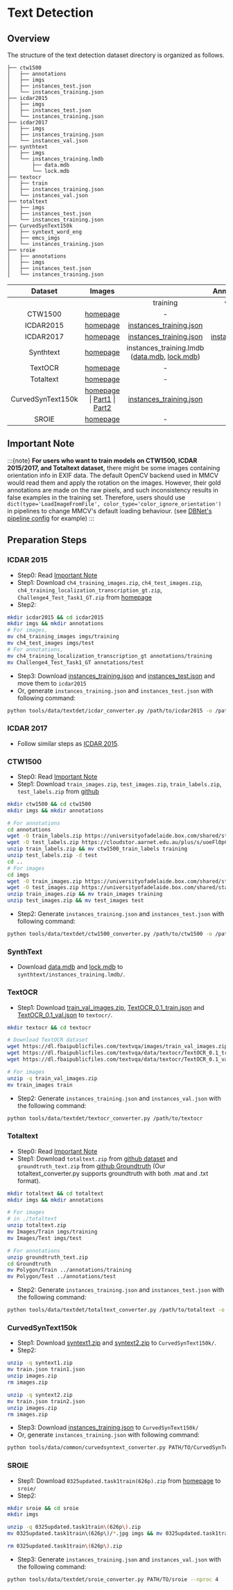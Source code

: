 
# Text Detection

## Overview

The structure of the text detection dataset directory is organized as follows.

```text
├── ctw1500
│   ├── annotations
│   ├── imgs
│   ├── instances_test.json
│   └── instances_training.json
├── icdar2015
│   ├── imgs
│   ├── instances_test.json
│   └── instances_training.json
├── icdar2017
│   ├── imgs
│   ├── instances_training.json
│   └── instances_val.json
├── synthtext
│   ├── imgs
│   └── instances_training.lmdb
│       ├── data.mdb
│       └── lock.mdb
├── textocr
│   ├── train
│   ├── instances_training.json
│   └── instances_val.json
├── totaltext
│   ├── imgs
│   ├── instances_test.json
│   └── instances_training.json
├── CurvedSynText150k
│   ├── syntext_word_eng
│   ├── emcs_imgs
│   └── instances_training.json
├── sroie
│   ├── annotations
│   ├── imgs
│   ├── instances_test.json
│   └── instances_training.json
```

|      Dataset      |                                                                                                                                     Images                                                                                                                                     |                                                                                                                                                                                                                              |                                       Annotation Files                                       |                                                                                                |       |
| :---------------: | :----------------------------------------------------------------------------------------------------------------------------------------------------------------------------------------------------------------------------------------------------------------------------: | :--------------------------------------------------------------------------------------------------------------------------------------------------------------------------------------------------------------------------: | :------------------------------------------------------------------------------------------: | :--------------------------------------------------------------------------------------------: | :---: |
|                   |                                                                                                                                                                                                                                                                                |                                                                                                           training                                                                                                           |                                          validation                                          |                                            testing                                             |       |
|      CTW1500      |                                                                                                         [homepage](https://github.com/Yuliang-Liu/Curve-Text-Detector)                                                                                                         |                                                                                                              -                                                                                                               |                                              -                                               |                                               -                                                |
|     ICDAR2015     |                                                                                                             [homepage](https://rrc.cvc.uab.es/?ch=4&com=downloads)                                                                                                             |                                                            [instances_training.json](https://download.openmmlab.com/mmocr/data/icdar2015/instances_training.json)                                                            |                                              -                                               | [instances_test.json](https://download.openmmlab.com/mmocr/data/icdar2015/instances_test.json) |
|     ICDAR2017     |                                                                                                             [homepage](https://rrc.cvc.uab.es/?ch=8&com=downloads)                                                                                                             |                                                            [instances_training.json](https://download.openmmlab.com/mmocr/data/icdar2017/instances_training.json)                                                            | [instances_val.json](https://download.openmmlab.com/mmocr/data/icdar2017/instances_val.json) |                                               -                                                |       |  |
|     Synthtext     |                                                                                                          [homepage](https://www.robots.ox.ac.uk/~vgg/data/scenetext/)                                                                                                          | instances_training.lmdb ([data.mdb](https://download.openmmlab.com/mmocr/data/synthtext/instances_training.lmdb/data.mdb), [lock.mdb](https://download.openmmlab.com/mmocr/data/synthtext/instances_training.lmdb/lock.mdb)) |                                              -                                               |                                               -                                                |
|      TextOCR      |                                                                                                                [homepage](https://textvqa.org/textocr/dataset)                                                                                                                 |                                                                                                              -                                                                                                               |                                              -                                               |                                               -                                                |
|     Totaltext     |                                                                                                           [homepage](https://github.com/cs-chan/Total-Text-Dataset)                                                                                                            |                                                                                                              -                                                                                                               |                                              -                                               |                                               -                                                |
| CurvedSynText150k | [homepage](https://github.com/aim-uofa/AdelaiDet/blob/master/datasets/README.md) \| [Part1](https://drive.google.com/file/d/1OSJ-zId2h3t_-I7g_wUkrK-VqQy153Kj/view?usp=sharing) \| [Part2](https://drive.google.com/file/d/1EzkcOlIgEp5wmEubvHb7-J5EImHExYgY/view?usp=sharing) |                                                          [instances_training.json](https://download.openmmlab.com/mmocr/data/curvedsyntext/instances_training.json)                                                          |                                              -                                               |                                               -                                                |
|       SROIE       |                                                                                                                   [homepage](https://rrc.cvc.uab.es/?ch=13)                                                                                                                    |                                                                                                              -                                                                                                               |                                              -                                               |                                               -                                                |


## Important Note

:::{note}
**For users who want to train models on CTW1500, ICDAR 2015/2017, and Totaltext dataset,** there might be some images containing orientation info in EXIF data. The default OpenCV
backend used in MMCV would read them and apply the rotation on the images.  However, their gold annotations are made on the raw pixels, and such
inconsistency results in false examples in the training set. Therefore, users should use `dict(type='LoadImageFromFile', color_type='color_ignore_orientation')` in pipelines to change MMCV's default loading behaviour. (see [DBNet's pipeline config](https://github.com/open-mmlab/mmocr/blob/main/configs/_base_/det_pipelines/dbnet_pipeline.py) for example)
:::

## Preparation Steps
### ICDAR 2015
- Step0: Read [Important Note](#important-note)
- Step1: Download `ch4_training_images.zip`, `ch4_test_images.zip`, `ch4_training_localization_transcription_gt.zip`, `Challenge4_Test_Task1_GT.zip` from [homepage](https://rrc.cvc.uab.es/?ch=4&com=downloads)
- Step2:
```bash
mkdir icdar2015 && cd icdar2015
mkdir imgs && mkdir annotations
# For images,
mv ch4_training_images imgs/training
mv ch4_test_images imgs/test
# For annotations,
mv ch4_training_localization_transcription_gt annotations/training
mv Challenge4_Test_Task1_GT annotations/test
```
- Step3: Download [instances_training.json](https://download.openmmlab.com/mmocr/data/icdar2015/instances_training.json) and [instances_test.json](https://download.openmmlab.com/mmocr/data/icdar2015/instances_test.json) and move them to `icdar2015`
- Or, generate `instances_training.json` and `instances_test.json` with following command:
```bash
python tools/data/textdet/icdar_converter.py /path/to/icdar2015 -o /path/to/icdar2015 -d icdar2015 --split-list training test
```

### ICDAR 2017
- Follow similar steps as [ICDAR 2015](#icdar-2015).

### CTW1500
- Step0: Read [Important Note](#important-note)
- Step1: Download `train_images.zip`, `test_images.zip`, `train_labels.zip`, `test_labels.zip` from [github](https://github.com/Yuliang-Liu/Curve-Text-Detector)
```bash
mkdir ctw1500 && cd ctw1500
mkdir imgs && mkdir annotations

# For annotations
cd annotations
wget -O train_labels.zip https://universityofadelaide.box.com/shared/static/jikuazluzyj4lq6umzei7m2ppmt3afyw.zip
wget -O test_labels.zip https://cloudstor.aarnet.edu.au/plus/s/uoeFl0pCN9BOCN5/download
unzip train_labels.zip && mv ctw1500_train_labels training
unzip test_labels.zip -d test
cd ..
# For images
cd imgs
wget -O train_images.zip https://universityofadelaide.box.com/shared/static/py5uwlfyyytbb2pxzq9czvu6fuqbjdh8.zip
wget -O test_images.zip https://universityofadelaide.box.com/shared/static/t4w48ofnqkdw7jyc4t11nsukoeqk9c3d.zip
unzip train_images.zip && mv train_images training
unzip test_images.zip && mv test_images test
```
- Step2: Generate `instances_training.json` and `instances_test.json` with following command:

```bash
python tools/data/textdet/ctw1500_converter.py /path/to/ctw1500 -o /path/to/ctw1500 --split-list training test
```

### SynthText

- Download [data.mdb](https://download.openmmlab.com/mmocr/data/synthtext/instances_training.lmdb/data.mdb) and [lock.mdb](https://download.openmmlab.com/mmocr/data/synthtext/instances_training.lmdb/lock.mdb) to `synthtext/instances_training.lmdb/`.

### TextOCR
- Step1: Download [train_val_images.zip](https://dl.fbaipublicfiles.com/textvqa/images/train_val_images.zip), [TextOCR_0.1_train.json](https://dl.fbaipublicfiles.com/textvqa/data/textocr/TextOCR_0.1_train.json) and [TextOCR_0.1_val.json](https://dl.fbaipublicfiles.com/textvqa/data/textocr/TextOCR_0.1_val.json) to `textocr/`.
```bash
mkdir textocr && cd textocr

# Download TextOCR dataset
wget https://dl.fbaipublicfiles.com/textvqa/images/train_val_images.zip
wget https://dl.fbaipublicfiles.com/textvqa/data/textocr/TextOCR_0.1_train.json
wget https://dl.fbaipublicfiles.com/textvqa/data/textocr/TextOCR_0.1_val.json

# For images
unzip -q train_val_images.zip
mv train_images train
```
- Step2: Generate `instances_training.json` and `instances_val.json` with the following command:
```bash
python tools/data/textdet/textocr_converter.py /path/to/textocr
```
### Totaltext
- Step0: Read [Important Note](#important-note)
- Step1: Download `totaltext.zip` from [github dataset](https://github.com/cs-chan/Total-Text-Dataset/tree/master/Dataset) and `groundtruth_text.zip` from [github Groundtruth](https://github.com/cs-chan/Total-Text-Dataset/tree/master/Groundtruth/Text) (Our totaltext_converter.py supports groundtruth with both .mat and .txt format).
```bash
mkdir totaltext && cd totaltext
mkdir imgs && mkdir annotations

# For images
# in ./totaltext
unzip totaltext.zip
mv Images/Train imgs/training
mv Images/Test imgs/test

# For annotations
unzip groundtruth_text.zip
cd Groundtruth
mv Polygon/Train ../annotations/training
mv Polygon/Test ../annotations/test

```
- Step2: Generate `instances_training.json` and `instances_test.json` with the following command:
```bash
python tools/data/textdet/totaltext_converter.py /path/to/totaltext -o /path/to/totaltext --split-list training test
```

### CurvedSynText150k

- Step1: Download [syntext1.zip](https://drive.google.com/file/d/1OSJ-zId2h3t_-I7g_wUkrK-VqQy153Kj/view?usp=sharing) and [syntext2.zip](https://drive.google.com/file/d/1EzkcOlIgEp5wmEubvHb7-J5EImHExYgY/view?usp=sharing) to `CurvedSynText150k/`.
- Step2:

```bash
unzip -q syntext1.zip
mv train.json train1.json
unzip images.zip
rm images.zip

unzip -q syntext2.zip
mv train.json train2.json
unzip images.zip
rm images.zip
```

- Step3: Download [instances_training.json](https://download.openmmlab.com/mmocr/data/curvedsyntext/instances_training.json) to `CurvedSynText150k/`
- Or, generate `instances_training.json` with following command:

```bash
python tools/data/common/curvedsyntext_converter.py PATH/TO/CurvedSynText150k --nproc 4
```


### SROIE

- Step1: Download `0325updated.task1train(626p).zip` from [homepage](https://rrc.cvc.uab.es/?ch=13&com=downloads) to `sroie/`
- Step2:

```bash
mkdir sroie && cd sroie
mkdir imgs

unzip -q 0325updated.task1train\(626p\).zip
mv 0325updated.task1train\(626p\)/*.jpg imgs && mv 0325updated.task1train\(626p\) annotations

rm 0325updated.task1train\(626p\).zip
```

- Step3: Generate `instances_training.json` and `instances_val.json` with the following command:

```bash
python tools/data/textdet/sroie_converter.py PATH/TO/sroie --nproc 4
```
